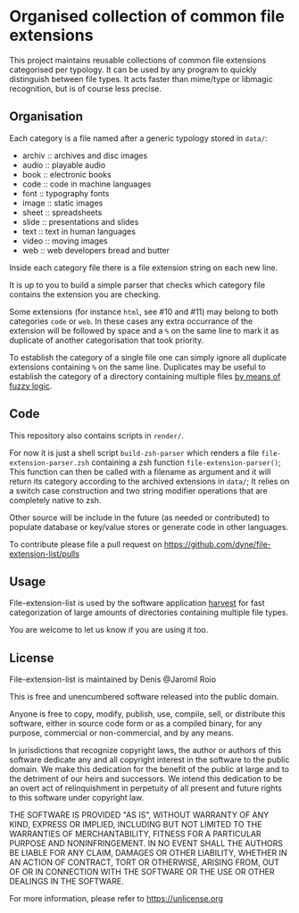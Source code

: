 # Organised collection of common file extensions

This project maintains reusable collections of common file extensions
categorised per typology. It can be used by any program to quickly
distinguish between file types. It acts faster than mime/type or
libmagic recognition, but is of course less precise.

## Organisation

Each category is a file named after a generic typology stored in `data/`:
- archiv ::  archives and disc images
- audio ::  playable audio
- book :: electronic books
- code ::  code in machine languages
- font :: typography fonts
- image :: static images
- sheet :: spreadsheets
- slide :: presentations and slides
- text ::  text in human languages
- video ::  moving images
- web :: web developers bread and butter

Inside each category file there is a file extension string on each new
line.

It is up to you to build a simple parser that checks which category
file contains the extension you are checking.

Some extensions (for instance `html`, see #10 and #11) may belong to
both categories `code` or `web`. In these cases any extra occurrance
of the extension will be followed by space and a `%` on the same line
to mark it as duplicate of another categorisation that took priority.

To establish the category of a single file one can simply ignore all
duplicate extensions containing `%` on the same line. Duplicates may
be useful to establish the category of a directory containing multiple
files [by means of fuzzy logic](https://github.com/dyne/file-extension-list/pull/10#issuecomment-529363535).

## Code

This repository also contains scripts in `render/`.

For now it is just a shell script `build-zsh-parser` which renders a
file `file-extension-parser.zsh` containing a zsh function
`file-extension-parser()`; This function can then be called with a
filename as argument and it will return its category according to the
archived extensions in `data/`; It relies on a switch case
construction and two string modifier operations that are completely
native to zsh.

Other source will be include in the future (as needed or contributed)
to populate database or key/value stores or generate code in other
languages.

To contribute please file a pull request on
https://github.com/dyne/file-extension-list/pulls

## Usage

File-extension-list is used by the software application
[harvest](https://github.com/dyne/harvest) for fast categorization of
large amounts of directories containing multiple file types.

You are welcome to let us know if you are using it too.

## License

File-extension-list is maintained by Denis @Jaromil Roio

This is free and unencumbered software released into the public domain.

Anyone is free to copy, modify, publish, use, compile, sell, or
distribute this software, either in source code form or as a compiled
binary, for any purpose, commercial or non-commercial, and by any
means.

In jurisdictions that recognize copyright laws, the author or authors
of this software dedicate any and all copyright interest in the
software to the public domain. We make this dedication for the benefit
of the public at large and to the detriment of our heirs and
successors. We intend this dedication to be an overt act of
relinquishment in perpetuity of all present and future rights to this
software under copyright law.

THE SOFTWARE IS PROVIDED "AS IS", WITHOUT WARRANTY OF ANY KIND,
EXPRESS OR IMPLIED, INCLUDING BUT NOT LIMITED TO THE WARRANTIES OF
MERCHANTABILITY, FITNESS FOR A PARTICULAR PURPOSE AND NONINFRINGEMENT.
IN NO EVENT SHALL THE AUTHORS BE LIABLE FOR ANY CLAIM, DAMAGES OR
OTHER LIABILITY, WHETHER IN AN ACTION OF CONTRACT, TORT OR OTHERWISE,
ARISING FROM, OUT OF OR IN CONNECTION WITH THE SOFTWARE OR THE USE OR
OTHER DEALINGS IN THE SOFTWARE.

For more information, please refer to <https://unlicense.org>
